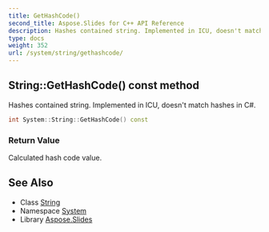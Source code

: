 ```yaml
---
title: GetHashCode()
second_title: Aspose.Slides for C++ API Reference
description: Hashes contained string. Implemented in ICU, doesn't match hashes in C#.
type: docs
weight: 352
url: /system/string/gethashcode/
---
```

## String::GetHashCode() const method


Hashes contained string. Implemented in ICU, doesn't match hashes in C#.

```cpp
int System::String::GetHashCode() const
```


### Return Value

Calculated hash code value.

## See Also

* Class [String](../)
* Namespace [System](../../)
* Library [Aspose.Slides](../../../)